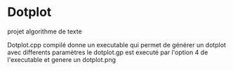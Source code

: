 # Dotplot
projet algorithme de texte 

Dotplot.cpp compilé donne un executable qui permet de générer un dotplot avec differents paramètres 
le dotplot.gp est executé par l'option 4 de l'executable et genere un dotplot.png